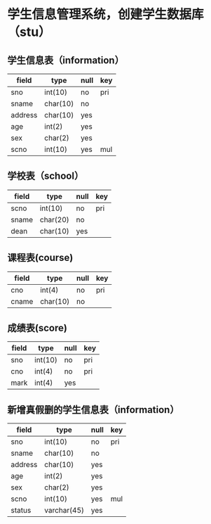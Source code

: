 # 学生信息管理系统，创建学生数据库（stu）
## 学生信息表（information）
| field | type | null | key |
--------|------|------|-----|
| sno | int(10) | no | pri |
| sname | char(10) | no |
| address | char(10) | yes |
| age | int(2) | yes |
| sex | char(2) | yes |
| scno | int(10) | yes | mul |


## 学校表（school）
| field | type | null | key |
--------|------|------|-----|
| scno | int(10) | no | pri |
| sname | char(20) | no |
| dean | char(10) | yes |

## 课程表(course)
| field | type | null | key |
--------|------|------|-----|
| cno | int(4) | no | pri |
| cname | char(10) | no |

## 成绩表(score)
| field | type | null | key |
--------|------|------|-----|
| sno | int(10) | no | pri |
| cno | int(4) | no | pri |
| mark | int(4) | yes |

## 新增真假删的学生信息表（information）
| field | type | null | key |
--------|------|------|-----|
| sno | int(10) | no | pri |
| sname | char(10) | no |
| address | char(10) | yes |
| age | int(2) | yes |
| sex | char(2) | yes |
| scno | int(10) | yes | mul |
| status | varchar(45) | yes |
